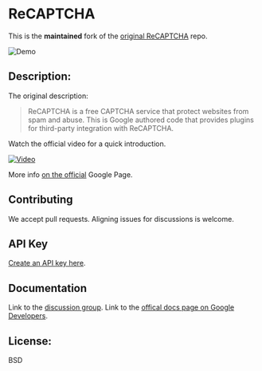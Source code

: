# ReCAPTCHA

This is the **maintained** fork of the [original ReCAPTCHA](https://github.com/google/ReCAPTCHA) repo.

![Demo](http://i.imgur.com/pPNXFgx.gif)

## Description:

The original description:

> ReCAPTCHA is a free CAPTCHA service that protect websites from spam and abuse.
This is Google authored code that provides plugins for third-party integration
with ReCAPTCHA.

Watch the official video for a quick introduction.

[![Video](http://i.imgur.com/tZDwJeB.png)](https://www.youtube.com/watch?v=jwslDn3ImM0)

More info [on the official](http://www.google.com/recaptcha/intro/) Google Page.

## Contributing

We accept pull requests. Aligning issues for discussions is welcome.

## API Key

[Create an API key here](https://www.google.com/recaptcha/admin/create).

## Documentation

Link to the [discussion group](http://groups.google.com/group/recaptcha).
Link to the [offical docs page on Google Developers](https://developers.google.com/recaptcha/).

## License:

BSD
